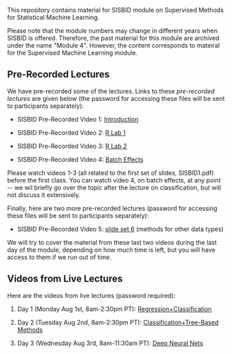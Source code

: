 This repository contains material for SISBID module on Supervised Methods for Statistical Machine Learning. 

Please note that the module numbers may change in different years when SISBID is offered. Therefore, the past material for this module are archived under the name "Module 4". However, the content corresponds to mateiral for the Supervised Machine Learning module. 

## Pre-Recorded Lectures

We have pre-recorded some of the lectures. Links to these *pre-recorded lectures* are given below (the password for accessing these files will be sent to participants separately):

- SISBID Pre-Recorded Video 1: [Introduction](https://www.dropbox.com/s/t9yrnrgjqsyva2q/PrerecordedLecture1_Intro.mov?dl=0)

- SISBID Pre-Recorded Video 2: [R Lab 1](https://www.dropbox.com/s/l6zf4kzlgo4o6u4/PrerecordedLecture2_Rlab1.mp4?dl=0)

- SISBID Pre-Recorded Video 3: [R Lab 2](https://www.dropbox.com/s/r1n86c213qifca1/PrerecordedLecture3_Rlab2.mp4?dl=0)

- SISBID Pre-Recorded Video 4: [Batch Effects](https://www.dropbox.com/s/0tz3pewgd3izc4m/PrerecordedLecture4_BatchEffects.mov?dl=0)

Please watch videos 1-3 (all related to the first set of slides, SISBID1.pdf) before the first class. You can watch video 4, on batch effects, at any point -- we wil briefly go over the topic after the lecture on classification, but will not discuss it extensively. 

Finally, here are two more pre-recorded lectures (password for accessing these files will be sent to participants separately): 

- SISBID Pre-Recorded Video 5: [slide set 6](https://www.dropbox.com/sh/4lsie7clnkgfz8m/AADSwFRNAXIzsyEUPHbl1Cqra?dl=0) (methods for other data types)

We will try to cover the material from these last two videos during the last day of the module, depending on how much time is left, but you will have access to them if we run out of time. 

## Videos from Live Lectures

Here are the videos from live lectures (password required): 

1. Day 1 (Monday Aug 1st, 8am-2:30pm PT): [Regression+Classification](https://washington.zoom.us/rec/share/a87QctqMni8Q9TNIMI2tvo6upWBtymrWo7KKopavBiPtCOJE1OGBg2-LqFeV6-5z.ALdiXrq_ml2gwGH1)

2. Day 2 (Tuesday Aug 2nd, 8am-2:30pm PT): [Classification+Tree-Based Methods](https://washington.zoom.us/rec/share/keWCf5a3gWiSJVzoih4Tjir5VCg9xEvvUiLomDJd-23RfXW4oUIUhII7uBvp20u2.tKiGbRe-zXLAGSWO)

3. Day 3 (Wednesday Aug 3rd, 8am-11:30am PT): [Deep Neural Nets](https://washington.zoom.us/rec/share/SNf_7bZ7EMI7fUTIF1tg_MOIi1EoeT9RuD3xBUEhxCexzPNgrn2ghN2BCxhbpChV.aqO0xUUTikTHJN0r)
